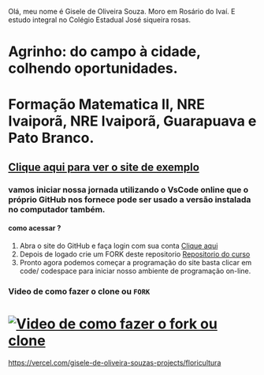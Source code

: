 Olá, meu nome é Gisele de Oliveira Souza.
Moro em Rosário do Ivaí.
E estudo integral no Colégio Estadual José siqueira rosas.
#  **Agrinho: do campo à cidade, colhendo oportunidades**.
# Formação Matematica II, NRE Ivaiporã, NRE Ivaiporã, Guarapuava e Pato Branco.
## [Clique aqui para ver o site de exemplo](https://professorrichardson.github.io/Agrinho-2024-formacao/)

### vamos iniciar nossa jornada utilizando o VsCode online que o próprio GitHub nos fornece pode ser usado a versão instalada no computador também.
#### como acessar ?

 1. Abra o site do GitHub e faça login com sua conta [Clique aqui](https://github.com/)
 2. Depois de logado crie um FORK deste repositorio [Repositorio do curso](https://github.com/professorrichardson/Agrinho_2024_curso.git)
 3. Pronto agora podemos começar a programação do site basta clicar em code/ codespace para iniciar nosso ambiente de programação on-line.

### Video de como fazer o clone ou `FORK`
# [![Video de como fazer o fork ou clone](https://markdown-videos-api.jorgenkh.no/url?url=https%3A%2F%2Fwww.youtube.com%2Fwatch%3Fv%3DwaQ0633pZrs)](https://www.youtube.com/watch?v=waQ0633pZrs)
https://vercel.com/gisele-de-oliveira-souzas-projects/floricultura
